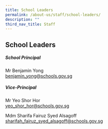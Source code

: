 ```yaml
---
title: School Leaders
permalink: /about-us/staff/school-leaders/
description: ""
third_nav_title: Staff
---
```

## School Leaders
##### **School Principal**
Mr Benjamin Yong<br>
[benjamin_yong@schools.gov.sg](benjamin_yong@schools.gov.sg) 

##### **Vice-Principal**
Mr Yeo Shor Hor <br>
[yeo_shor_hor@schools.gov.sg](yeo_shor_hor@schools.gov.sg) <br>

Mdm Sharifa Fairuz Syed Alsagoff<br>
[sharifah_fairuz_syed_alsagoff@schools.gov.sg](sharifah_fairuz_syed_alsagoff@schools.gov.sg)
